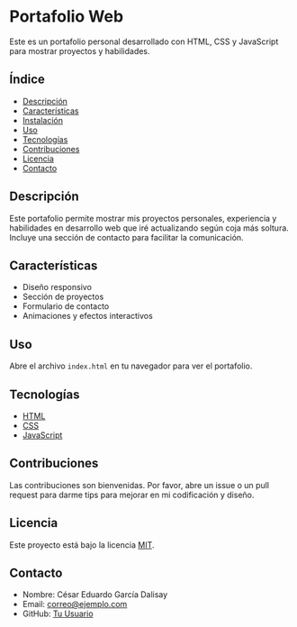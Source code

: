 # Portafolio Web

Este es un portafolio personal desarrollado con HTML, CSS y JavaScript para mostrar proyectos y habilidades.

## Índice
- [Descripción](#descripción)
- [Características](#características)
- [Instalación](#instalación)
- [Uso](#uso)
- [Tecnologías](#tecnologías)
- [Contribuciones](#contribuciones)
- [Licencia](#licencia)
- [Contacto](#contacto)

## Descripción

Este portafolio permite mostrar mis proyectos personales, experiencia y habilidades en desarrollo web que iré actualizando según coja más soltura. Incluye una sección de contacto para facilitar la comunicación.

## Características

- Diseño responsivo
- Sección de proyectos
- Formulario de contacto
- Animaciones y efectos interactivos


## Uso

Abre el archivo `index.html` en tu navegador para ver el portafolio.

## Tecnologías

- [HTML](https://developer.mozilla.org/es/docs/Web/HTML)
- [CSS](https://developer.mozilla.org/es/docs/Web/CSS)
- [JavaScript](https://developer.mozilla.org/es/docs/Web/JavaScript)

## Contribuciones

Las contribuciones son bienvenidas. Por favor, abre un issue o un pull request para darme tips para mejorar en mi codificación y diseño.

## Licencia

Este proyecto está bajo la licencia [MIT](LICENSE).

## Contacto

- Nombre: César Eduardo García Dalisay
- Email: correo@ejemplo.com
- GitHub: [Tu Usuario](https://github.com/usuario)
